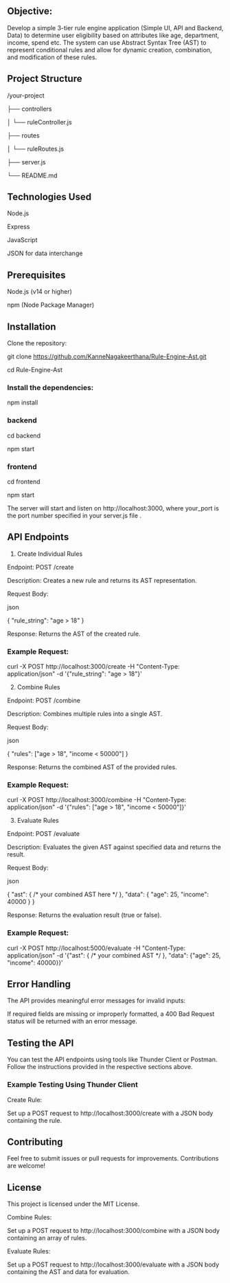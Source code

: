## Objective: 

Develop a simple 3-tier rule engine application (Simple UI, API and Backend, Data) to determine user eligibility based on attributes like age, department, income, spend etc. The system can use Abstract Syntax Tree (AST) to represent conditional rules and allow for dynamic creation, combination, and modification of these rules. 

## Project Structure 

/your-project 

├── controllers 

│   └── ruleController.js 

├── routes 

│   └── ruleRoutes.js 

├── server.js 

└── README.md 
 

## Technologies Used 

Node.js 

Express 

JavaScript 

JSON for data interchange 

## Prerequisites 

Node.js (v14 or higher) 

npm (Node Package Manager) 

## Installation 

Clone the repository: 

git clone https://github.com/KanneNagakeerthana/Rule-Engine-Ast.git 

cd Rule-Engine-Ast 
 

### Install the dependencies: 

npm install 

 ### backend

 cd backend

 npm start

 ### frontend

 cd frontend

 npm start
 

The server will start and listen on http://localhost:3000, where your_port is the port number specified in your server.js file . 

## API Endpoints 

1. Create Individual Rules 

Endpoint: POST /create 

Description: Creates a new rule and returns its AST representation. 

Request Body: 

json 

{ 
    "rule_string": "age > 18" 
} 
 

Response: Returns the AST of the created rule. 

### Example Request: 

curl -X POST http://localhost:3000/create -H "Content-Type: application/json" -d '{"rule_string": "age > 18"}' 
 

2. Combine Rules 

Endpoint: POST /combine 

Description: Combines multiple rules into a single AST. 

Request Body: 

json 

{ 
    "rules": ["age > 18", "income < 50000"] 
} 
 

Response: Returns the combined AST of the provided rules. 

### Example Request: 

curl -X POST http://localhost:3000/combine -H "Content-Type: application/json" -d '{"rules": ["age > 18", "income < 50000"]}' 
 

3. Evaluate Rules 

Endpoint: POST /evaluate 

Description: Evaluates the given AST against specified data and returns the result. 

Request Body: 

json 

{ 
    "ast": { /* your combined AST here */ }, 
    "data": { "age": 25, "income": 40000 } 
} 
 

Response: Returns the evaluation result (true or false). 

### Example Request: 

curl -X POST http://localhost:5000/evaluate -H "Content-Type: application/json" -d '{"ast": { /* your combined AST */ }, "data": {"age": 25, "income": 40000}}' 
 

## Error Handling 

The API provides meaningful error messages for invalid inputs: 

If required fields are missing or improperly formatted, a 400 Bad Request status will be returned with an error message. 

## Testing the API 

You can test the API endpoints using tools like Thunder Client or Postman. Follow the instructions provided in the respective sections above. 

### Example Testing Using Thunder Client 

Create Rule: 

Set up a POST request to http://localhost:3000/create with a JSON body containing the rule. 

## Contributing

Feel free to submit issues or pull requests for improvements. Contributions are welcome!

## License

This project is licensed under the MIT License.



Combine Rules: 

Set up a POST request to http://localhost:3000/combine with a JSON body containing an array of rules. 

Evaluate Rules: 

Set up a POST request to http://localhost:3000/evaluate with a JSON body containing the AST and data for evaluation. 
